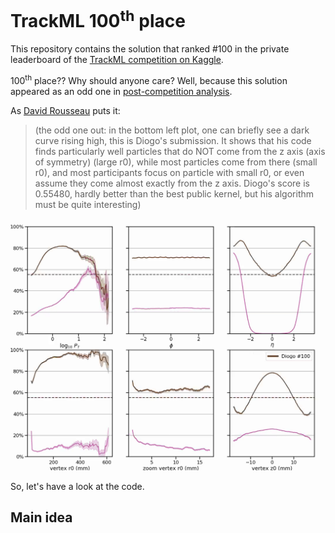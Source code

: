 # TrackML 100<sup>th</sup> place

This repository contains the solution that ranked #100 in the private leaderboard of the [TrackML competition on Kaggle](https://www.kaggle.com/c/trackml-particle-identification).

100<sup>th</sup> place?? Why should anyone care? Well, because this solution appeared as an odd one in [post-competition analysis](https://twitter.com/trackmllhc/status/1070339064094736390).

As [David Rousseau](https://www.kaggle.com/c/trackml-particle-identification/discussion/69981#433908) puts it:

> (the odd one out: in the bottom left plot, one can briefly see a dark curve rising high, this is Diogo's submission. It shows that his code finds particularly well particles that do NOT come from the z axis (axis of symmetry) (large r0), while most particles come from there (small r0), and most participants focus on particle with small r0, or even assume they come almost exactly from the z axis. Diogo's score is 0.55480, hardly better than the best public kernel, but his algorithm must be quite interesting)

<p align="center"><img src="https://raw.githubusercontent.com/diogoff/trackml-100/master/frames/frame_02.png" width="540"></p>

So, let's have a look at the code.

## Main idea


